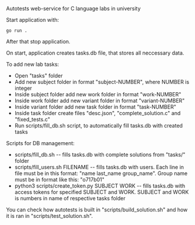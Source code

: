 Autotests web-service for C language labs in university

Start application with:
```
go run .
```
After that stop application.

On start, application creates tasks.db file, that stores all neccessary data.

To add new lab tasks:
* Open "tasks" folder
* Add new subject folder in format "subject-NUMBER", where NUMBER is integer
* Inside subject folder add new work folder in format "work-NUMBER"
* Inside work folder add new variant folder in format "variant-NUMBER"
* Inside variant folder add new task folder in format "task-NUMBER"
* Inside task folder create files "desc.json", "complete_solution.c" and "fixed_tests.c"
* Run scripts/fill_db.sh script, to automatically fill tasks.db with created tasks

Scripts for DB management:
* scripts/fill_db.sh -- fills tasks.db with complete solutions from "tasks/" folder
* scripts/fill_users.sh FILENAME -- fills tasks.db with users. Each line in file must be in this format: "name last_name group_name". Group name must be in format like this: "o717b01"
* python3 scripts/create_token.py SUBJECT WORK -- fills tasks.db with access tokens for specified SUBJECT and WORK. SUBJECT and WORK is numbers in name of respective tasks folder

You can check how autotests is built in "scripts/build_solution.sh" and how it is ran in "scripts/test_solution.sh".
